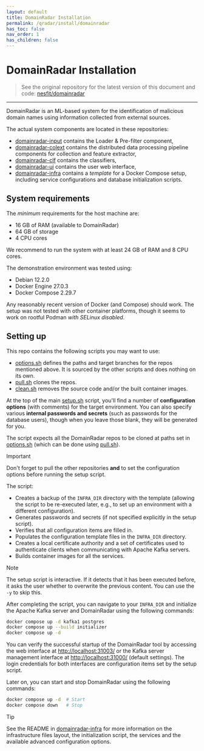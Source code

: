 ```yaml
---
layout: default
title: DomainRadar Installation
permalink: /qradar/install/domainradar
has_toc: false
nav_order: 1
has_children: false
---
```


# DomainRadar Installation

> See the original repository for the latest version of this document and code: [nesfit/domainradar](https://github.com/nesfit/domainradar)

---

DomainRadar is an ML-based system for the identification of malicious domain names using information collected from external sources.

The actual system components are located in these repositories:

- [domainradar-input](https://github.com/nesfit/domainradar-input) contains the Loader & Pre-filter component,
- [domainradar-colext](https://github.com/nesfit/domainradar-colext) contains the distributed data processing pipeline components for collection and feature extractor,
- [domainradar-clf](https://github.com/nesfit/domainradar-clf) contains the classifiers,
- [domainradar-ui](https://github.com/nesfit/domainradar-ui) contains the user web interface,
- [domainradar-infra](https://github.com/nesfit/domainradar-infra) contains a _template_ for a Docker Compose setup, including service configurations and database initialization scripts.

## System requirements

The _minimum_ requirements for the host machine are:
- 16 GB of RAM (available to DomainRadar)
- 64 GB of storage
- 4 CPU cores

We recommend to run the system with at least 24 GB of RAM and 8 CPU cores.

The demonstration environment was tested using:
- Debian 12.2.0
- Docker Engine 27.0.3
- Docker Compose 2.29.7

Any reasonably recent version of Docker (and Compose) should work. The setup was not tested with other container platforms, though it seems to work on rootful Podman _with SELinux disabled_.

## Setting up

This repo contains the following scripts you may want to use:

- [options.sh](./options.sh) defines the paths and target branches for the repos mentioned above. It is sourced by the other scripts and does nothing on its own.
- [pull.sh](./pull.sh) clones the repos.
- [clean.sh](./clean.sh) removes the source code and/or the built container images.

At the top of the main [setup.sh](./setup.sh) script, you'll find a number of **configuration options** (with comments) for the target environment. You can also specify various **internal passwords and secrets** (such as passwords for the database users), though when you leave those blank, they will be generated for you.

The script expects all the DomainRadar repos to be cloned at paths set in [options.sh](options.sh) (which can be done using [pull.sh](./pull.sh)).

> [!IMPORTANT]
> Don't forget to pull the other repositories **and** to set the configuration options before running the setup script.

The script:

- Creates a backup of the `INFRA_DIR` directory with the template (allowing the script to be re-executed later, e.g., to set up an environment with a different configuration).
- Generates passwords and secrets (if not specified explicitly in the setup script).
- Verifies that all configuration items are filled in.
- Populates the configuration template files in the `INFRA_DIR` directory.
- Creates a local certificate authority and a set of certificates used to authenticate clients when communicating with Apache Kafka servers.
- Builds container images for all the services.

> [!NOTE]
> The setup script is interactive. If it detects that it has been executed before, it asks the user whether to overwrite the previous content. You can use the `-y` to skip this.

After completing the script, you can navigate to your `INFRA_DIR` and initialize the Apache Kafka server and DomainRadar using the following commands:

```bash
docker compose up -d kafka1 postgres
docker compose up --build initializer
docker compose up -d
```

You can verify the successful startup of the DomainRadar tool by accessing the web interface at [http://localhost:31003/](http://localhost:31003/) or the Kafka server management interface at [http://localhost:31000/](http://localhost:31000/) (default settings). The login credentials for both interfaces are configuration items set by the setup script.

Later on, you can start and stop DomainRadar using the following commands:

```bash
docker compose up -d  # Start
docker compose down   # Stop
```

> [!TIP]
> See the README in [domainradar-infra](https://github.com/nesfit/domainradar-infra/) for more information on the infrastructure files layout, the initialization script, the services and the available advanced configuration options.

